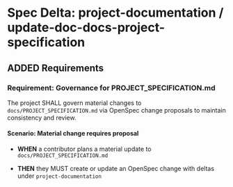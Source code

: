 # Spec Delta: project-documentation / update-doc-docs-project-specification

## ADDED Requirements

### Requirement: Governance for PROJECT_SPECIFICATION.md

The project SHALL govern material changes to `docs/PROJECT_SPECIFICATION.md` via OpenSpec change proposals to maintain consistency and review.

#### Scenario: Material change requires proposal

- **WHEN** a contributor plans a material update to `docs/PROJECT_SPECIFICATION.md`

- **THEN** they MUST create or update an OpenSpec change with deltas under `project-documentation`
